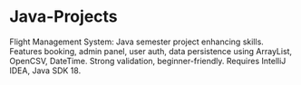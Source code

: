 # Java-Projects
Flight Management System: Java semester project enhancing skills. Features booking, admin panel, user auth, data persistence using ArrayList, OpenCSV, DateTime. Strong validation, beginner-friendly. Requires IntelliJ IDEA, Java SDK 18. 
